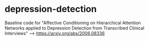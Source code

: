 # depression-detection

Baseline code for "Affective Conditioning on Hierarchical Attention Networks applied to Depression Detection from Transcribed Clinical Interviews"
--> https://arxiv.org/abs/2006.08336
